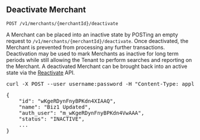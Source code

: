 Deactivate Merchant
----------------

    POST /v1/merchants/{merchantId}/deactivate

A Merchant can be placed into an inactive state by POSTing an empty
request to `/v1/merchants/{merchantId}/deactivate`. Once deactivated,
the Merchant is prevented from processing any further transactions.
Deactivation may be used to mark Merchants as inactive for long
term periods while still allowing the Tenant to perform searches and
reporting on the Merchant. A deactivated Merchant can be brought back
into an active state via the [Reactivate](#reactivate-merchant-section)
API.

<div class="http-example http-request-example">
  <pre class="prettyprint">
curl -X POST --user username:password -H "Content-Type: application/json" {{site.data.variables.apiurl.gateway}}/v1/merchants/wKgeRDynFnyBPKdn4XIAAQ/deactivate</pre>
</div>

<div class="http-example http-response-example">
  <pre class="prettyprint">
{
    "id": "wKgeRDynFnyBPKdn4XIAAQ",
    "name": "Biz1 Updated",
    "auth_user": "m_wKgeRDynFnyBPKdn4VwAAA",
    "status": "INACTIVE",
    ...
}</pre>
</div>
